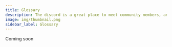 ```yaml
---
title: Glossary
description: The discord is a great place to meet community members, and can also be useful for discussing development issues with other ecosystem partners.
image: img/thumbnail.png
sidebar_label: Glossary
---
```


Coming soon